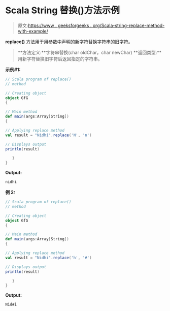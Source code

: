 # Scala String 替换()方法示例

> 原文:[https://www . geeksforgeeks . org/Scala-string-replace-method-with-example/](https://www.geeksforgeeks.org/scala-string-replace-method-with-example/)

**replace()** 方法用于用参数中声明的新字符替换字符串的旧字符。

> **方法定义:**字符串替换(char oldChar，char newChar)
> **返回类型:**用新字符替换旧字符后返回指定的字符串。

**示例#1:**

```scala
// Scala program of replace()
// method

// Creating object
object GfG
{  

// Main method
def main(args:Array[String])
{

// Applying replace method
val result = "Nidhi".replace('N', 'n')

// Displays output
println(result)

   }
} 
```

**Output:**

```scala
nidhi

```

**例 2:**

```scala
// Scala program of replace()
// method

// Creating object
object GfG
{  

// Main method
def main(args:Array[String])
{

// Applying replace method
val result = "Nidhi".replace('h', '#')

// Displays output
println(result)

   }
} 
```

**Output:**

```scala
Nid#i

```